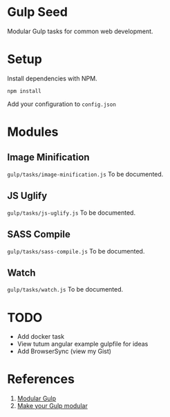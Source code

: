# Gulp Seed

Modular Gulp tasks for common web development.

# Setup

Install dependencies with NPM.

    npm install

Add your configuration to `config.json`

# Modules

## Image Minification
`gulp/tasks/image-minification.js` To be documented.
## JS Uglify
`gulp/tasks/js-uglify.js` To be documented.
## SASS Compile
`gulp/tasks/sass-compile.js` To be documented.
## Watch
`gulp/tasks/watch.js` To be documented.


# TODO

- Add docker task
- View tutum angular example gulpfile for ideas
- Add BrowserSync (view my Gist)

# References

1. [Modular Gulp](https://www.packtpub.com/books/content/modular-gulp-tasks)
2. [Make your Gulp modular](http://makina-corpus.com/blog/metier/2015/make-your-gulp-modular)
